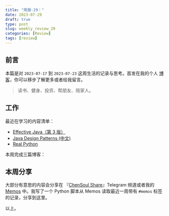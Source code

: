 ```yaml
---
title: "周报-29｜"
date: 2023-07-29
draft: true
type: post
slug: weekly_review_29
categories: [Review]
tags: [review]
---
```


## 前言

本篇是对 `2023-07-17` 到 `2023-07-23` 这周生活的记录与思考。首发在我的个人 [博客](https:/blog.chensoul.cc/)，你可以移步了解更多或者给我留言。

> 读书、健身、投资、帮朋友、陪家人。

## 工作

最近在学习的内容清单：

- [Effective Java（第 3 版）](https:/github.com/clxering/Effective-Java-3rd-edition-Chinese-English-bilingual/tree/dev)
- [Java Design Patterns (中文)](https:/java-design-patterns.com/zh/)
- [Real Python](https:/realpython.com/)

本周完成三篇博客：

## 本周分享

大部分有意思的内容会分享在 『[ChenSoul Share](https:/t.me/chensouls)』Telegram 频道或者我的 [Memos](https:/memos.chensoul.cc/) 中。我写了一个 Python 脚本从 Memos 读取最近一周带有 `#memos` 标签的记录，分享到这里。

以上。
